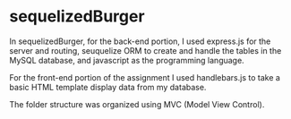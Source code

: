 # sequelizedBurger

In sequelizedBurger, for the back-end portion, I used express.js for the server and routing, seuquelize ORM to create and handle the tables in the MySQL database, and javascript as the programming language.

For the front-end portion of the assignment I used handlebars.js to take a basic HTML template display data from my database.

The folder structure was organized using MVC (Model View Control).
